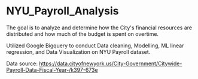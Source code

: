 # NYU_Payroll_Analysis


The goal is to analyze and determine how the City's financial resources are distributed and how much of the budget is spent on overtime.

Utilized Google Bigquery to conduct Data cleaning, Modelling, ML linear regression, and Data Visualization on NYU Payroll dataset.

Data source: https://data.cityofnewyork.us/City-Government/Citywide-Payroll-Data-Fiscal-Year-/k397-673e
